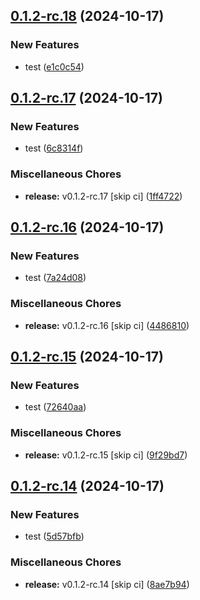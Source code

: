 ## [0.1.2-rc.18](https://github.com/KingTimer12/MYK-Desktop/compare/v0.1.2-rc.17...v0.1.2-rc.18) (2024-10-17)


### New Features

* test ([e1c0c54](https://github.com/KingTimer12/MYK-Desktop/commit/e1c0c542c0427c1df59c90f54e604dea7157a2ea))

## [0.1.2-rc.17](https://github.com/KingTimer12/MYK-Desktop/compare/v0.1.2-rc.16...v0.1.2-rc.17) (2024-10-17)


### New Features

* test ([6c8314f](https://github.com/KingTimer12/MYK-Desktop/commit/6c8314f4a222f8aa69d9ccd0f823ca9212cd7e62))


### Miscellaneous Chores

* **release:** v0.1.2-rc.17 [skip ci] ([1ff4722](https://github.com/KingTimer12/MYK-Desktop/commit/1ff4722caf354df4c02d5828024efb0b30114964))

## [0.1.2-rc.16](https://github.com/KingTimer12/MYK-Desktop/compare/v0.1.2-rc.15...v0.1.2-rc.16) (2024-10-17)


### New Features

* test ([7a24d08](https://github.com/KingTimer12/MYK-Desktop/commit/7a24d083f68ffd587f3124e8244a09bb3a22f645))


### Miscellaneous Chores

* **release:** v0.1.2-rc.16 [skip ci] ([4486810](https://github.com/KingTimer12/MYK-Desktop/commit/4486810f3547e78b367c603fdcc48b97cce80025))

## [0.1.2-rc.15](https://github.com/KingTimer12/MYK-Desktop/compare/v0.1.2-rc.14...v0.1.2-rc.15) (2024-10-17)


### New Features

* test ([72640aa](https://github.com/KingTimer12/MYK-Desktop/commit/72640aa67874409cb26e909aed12d341950481a4))


### Miscellaneous Chores

* **release:** v0.1.2-rc.15 [skip ci] ([9f29bd7](https://github.com/KingTimer12/MYK-Desktop/commit/9f29bd7a14cc8a31412ef6c7a75c8f7d4d763f9b))

## [0.1.2-rc.14](https://github.com/KingTimer12/MYK-Desktop/compare/v0.1.2-rc.13...v0.1.2-rc.14) (2024-10-17)


### New Features

* test ([5d57bfb](https://github.com/KingTimer12/MYK-Desktop/commit/5d57bfba57e29d2af06638fdf5cba4875bbbe60c))


### Miscellaneous Chores

* **release:** v0.1.2-rc.14 [skip ci] ([8ae7b94](https://github.com/KingTimer12/MYK-Desktop/commit/8ae7b9449b89923ae85c9b0234dcec4536e95267))

